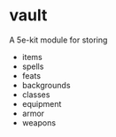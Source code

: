 # vault
A 5e-kit module for storing 
- items
- spells
- feats
- backgrounds
- classes
- equipment
- armor
- weapons

